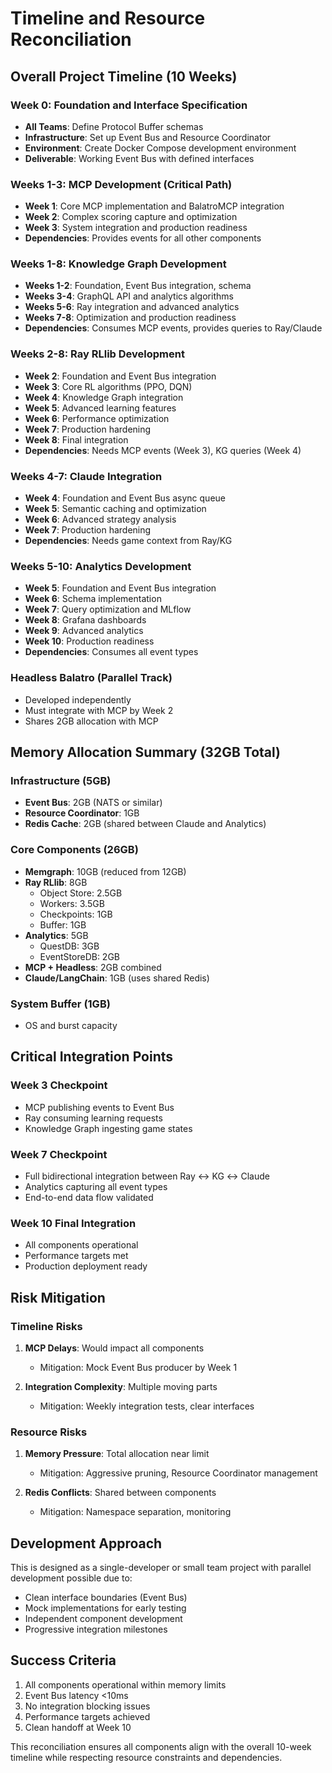 # Timeline and Resource Reconciliation

## Overall Project Timeline (10 Weeks)

### Week 0: Foundation and Interface Specification
- **All Teams**: Define Protocol Buffer schemas
- **Infrastructure**: Set up Event Bus and Resource Coordinator
- **Environment**: Create Docker Compose development environment
- **Deliverable**: Working Event Bus with defined interfaces

### Weeks 1-3: MCP Development (Critical Path)
- **Week 1**: Core MCP implementation and BalatroMCP integration
- **Week 2**: Complex scoring capture and optimization
- **Week 3**: System integration and production readiness
- **Dependencies**: Provides events for all other components

### Weeks 1-8: Knowledge Graph Development
- **Weeks 1-2**: Foundation, Event Bus integration, schema
- **Weeks 3-4**: GraphQL API and analytics algorithms
- **Weeks 5-6**: Ray integration and advanced analytics
- **Weeks 7-8**: Optimization and production readiness
- **Dependencies**: Consumes MCP events, provides queries to Ray/Claude

### Weeks 2-8: Ray RLlib Development
- **Week 2**: Foundation and Event Bus integration
- **Week 3**: Core RL algorithms (PPO, DQN)
- **Week 4**: Knowledge Graph integration
- **Week 5**: Advanced learning features
- **Week 6**: Performance optimization
- **Week 7**: Production hardening
- **Week 8**: Final integration
- **Dependencies**: Needs MCP events (Week 3), KG queries (Week 4)

### Weeks 4-7: Claude Integration
- **Week 4**: Foundation and Event Bus async queue
- **Week 5**: Semantic caching and optimization
- **Week 6**: Advanced strategy analysis
- **Week 7**: Production hardening
- **Dependencies**: Needs game context from Ray/KG

### Weeks 5-10: Analytics Development
- **Week 5**: Foundation and Event Bus integration
- **Week 6**: Schema implementation
- **Week 7**: Query optimization and MLflow
- **Week 8**: Grafana dashboards
- **Week 9**: Advanced analytics
- **Week 10**: Production readiness
- **Dependencies**: Consumes all event types

### Headless Balatro (Parallel Track)
- Developed independently
- Must integrate with MCP by Week 2
- Shares 2GB allocation with MCP

## Memory Allocation Summary (32GB Total)

### Infrastructure (5GB)
- **Event Bus**: 2GB (NATS or similar)
- **Resource Coordinator**: 1GB
- **Redis Cache**: 2GB (shared between Claude and Analytics)

### Core Components (26GB)
- **Memgraph**: 10GB (reduced from 12GB)
- **Ray RLlib**: 8GB
  - Object Store: 2.5GB
  - Workers: 3.5GB
  - Checkpoints: 1GB
  - Buffer: 1GB
- **Analytics**: 5GB
  - QuestDB: 3GB
  - EventStoreDB: 2GB
- **MCP + Headless**: 2GB combined
- **Claude/LangChain**: 1GB (uses shared Redis)

### System Buffer (1GB)
- OS and burst capacity

## Critical Integration Points

### Week 3 Checkpoint
- MCP publishing events to Event Bus
- Ray consuming learning requests
- Knowledge Graph ingesting game states

### Week 7 Checkpoint
- Full bidirectional integration between Ray ↔ KG ↔ Claude
- Analytics capturing all event types
- End-to-end data flow validated

### Week 10 Final Integration
- All components operational
- Performance targets met
- Production deployment ready

## Risk Mitigation

### Timeline Risks
1. **MCP Delays**: Would impact all components
   - Mitigation: Mock Event Bus producer by Week 1
   
2. **Integration Complexity**: Multiple moving parts
   - Mitigation: Weekly integration tests, clear interfaces

### Resource Risks
1. **Memory Pressure**: Total allocation near limit
   - Mitigation: Aggressive pruning, Resource Coordinator management
   
2. **Redis Conflicts**: Shared between components
   - Mitigation: Namespace separation, monitoring

## Development Approach

This is designed as a single-developer or small team project with parallel development possible due to:
- Clean interface boundaries (Event Bus)
- Mock implementations for early testing
- Independent component development
- Progressive integration milestones

## Success Criteria

1. All components operational within memory limits
2. Event Bus latency <10ms
3. No integration blocking issues
4. Performance targets achieved
5. Clean handoff at Week 10

This reconciliation ensures all components align with the overall 10-week timeline while respecting resource constraints and dependencies.